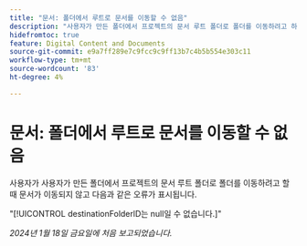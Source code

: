 ```yaml
---
title: "문서: 폴더에서 루트로 문서를 이동할 수 없음"
description: "사용자가 만든 폴더에서 프로젝트의 문서 루트 폴더로 폴더를 이동하려고 하면 문서가 이동되지 않고 오류가 표시됩니다."
hidefromtoc: true
feature: Digital Content and Documents
source-git-commit: e9a7ff289e7c9fcc9c9ff13b7c4b5b554e303c11
workflow-type: tm+mt
source-wordcount: '83'
ht-degree: 4%

---
```



# 문서: 폴더에서 루트로 문서를 이동할 수 없음

사용자가 사용자가 만든 폴더에서 프로젝트의 문서 루트 폴더로 폴더를 이동하려고 할 때 문서가 이동되지 않고 다음과 같은 오류가 표시됩니다.

&quot;[!UICONTROL destinationFolderlD는 null일 수 없습니다.]&quot;

_2024년 1월 18일 금요일에 처음 보고되었습니다._
